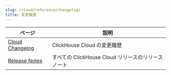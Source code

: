 ```yaml
---
slug: /cloud/reference/changelogs
title: 変更履歴
---
```


| ページ                                                       | 説明                                          |
|-------------------------------------------------------------|-----------------------------------------------|
| [Cloud Changelog](/whats-new/cloud)                | ClickHouse Cloud の変更履歴                   |
| [Release Notes](/cloud/reference/changelogs/release-notes) | すべての ClickHouse Cloud リリースのリリースノート |
